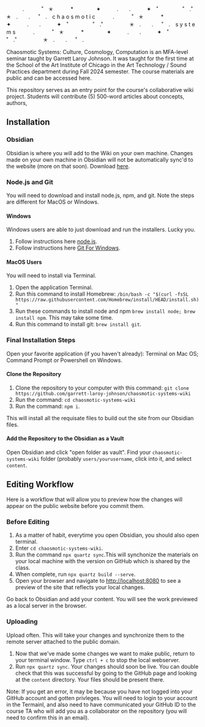 　　　.   　　˚　✭　 　　*　　 　　✦　　　.　　.　　　✦　˚ 　　　　 ˚　.˚　　　　　✭　.　　. 　 ˚　.　c h a o s m o t i c 　　　.   　　˚　✭　 　　*　　 　　✦　　　.　　.　　　✦　˚ 　　　　 ˚　.˚　　　　　✭　.　　. 　 ˚　.　s y s t e m s 　　　.   　　˚　✭　 　　*　　 　　✦　　　.　　.　　　✦　˚ 　　　　 ˚　.˚　　　　　✭　.　　. 　 ˚　.　

Chaosmotic Systems: Culture, Cosmology, Computation is an MFA-level seminar taught by Garrett Laroy Johnson. It was taught for the first time at the School of the Art Institute of Chicago in the Art Technology / Sound Practices department during Fall 2024 semester. The course materials are public and can be accessed here.

This repository serves as an entry point for the course's collaborative wiki project. Students will contribute (5) 500-word articles about concepts, authors,

## Installation
### Obsidian
Obsidian is where you will add to the Wiki on your own machine. Changes made on your own machine in Obsidian will not be automatically sync'd to the website (more on that soon). Download [here](https://obsidian.md/).

### Node.js and Git
You will need to download and install node.js, npm, and git. Note the steps are different for MacOS or Windows.

#### Windows 
Windows users are able to just download and run the installers. Lucky you. 

1. Follow instructions here [node.js](https://nodejs.org/en).
2. Follow instructions here [Git For Windows](https://gitforwindows.org/).

#### MacOS Users

You will need to install via Terminal.

1. Open the application Terminal.
2. Run this command to install Homebrew: `/bin/bash -c "$(curl -fsSL https://raw.githubusercontent.com/Homebrew/install/HEAD/install.sh)"`
3. Run these commands to install node and npm `brew install node; brew install npm`. This may take some time.
4. Run this command to install git: `brew install git`. 

### Final Installation Steps

Open your favorite application (if you haven't already): Terminal on Mac OS; Command Prompt or Powershell on Windows.

#### Clone the Repository
1. Clone the repository to your computer with this command: `git clone https://github.com/garrett-laroy-johnson/chaosmotic-systems-wiki`
2. Run the command: `cd chaosmotic-systems-wiki`
3. Run the command: `npm i`.

This will install all the requisate files to build out the site from our Obsidian files.

#### Add the Repository to the Obsidian as a Vault

Open Obsidian and click "open folder as vault". Find your `chaosmotic-systems-wiki` folder (probably `users/yourusername`, click into it, and select `content`.

## Editing Workflow
Here is a workflow that will allow you to preview how the changes will appear on the public website before you commit them.

### Before Editing
1. As a matter of habit, everytime you open Obsidian, you should also open terminal.
2. Enter `cd chaosmotic-systems-wiki`. 
3. Run the command `npx quartz sync`.This will synchonize the materials on your local machine with the version on GitHub which is shared by the class.
4. When complete, run `npx quartz build --serve`.
5. Open your browser and navigate to [http://localhost:8080]([url](http://localhost:8080)) to see a preview of the site that reflects your local changes.

Go back to Obsidian and add your content. You will see the work previewed as a local server in the browser.

### Uploading
Upload often. This will take your changes and synchronize them to the remote server attached to the public domain. 

1. Now that we've made some changes we want to make public, return to your terminal window. Type `ctrl + c` to stop the local webserver.
2. Run `npx quartz sync`. Your changes should soon be live. You can double check that this was successful by going to the GitHub page and looking at the `content` directory. Your files should be present there.

Note: If you get an error, it may be because you have not logged into your GitHub account and gotten privleges. You will need to login to your account in the Termainl, and also need to have communicated your GitHub ID to the course TA who will add you as a collaborator on the repository (you will need to confirm this in an email). 
